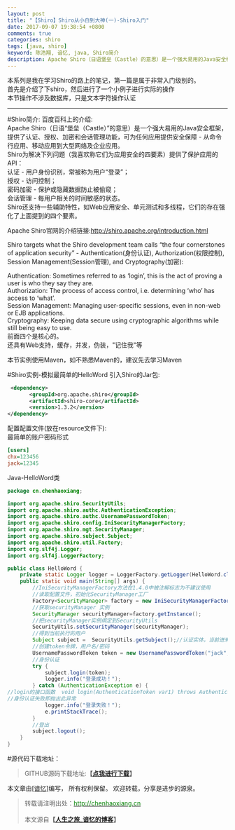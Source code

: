 ```yaml
---
layout: post
title: "【Shiro】Shiro从小白到大神(一)-Shiro入门"
date: 2017-09-07 19:38:54 +0800
comments: true
categories: shiro
tags: [java, shiro]
keyword: 陈浩翔, 谙忆, java, Shiro简介
description: Apache Shiro（日语堡垒（Castle）的意思）是一个强大易用的Java安全框架，提供了认证、授权、加密和会话管理功能，可为任何应用提供安全保障 - 从命令行应用、移动应用到大型网络及企业应用。 
---
```


本系列是我在学习Shiro的路上的笔记，第一篇是属于非常入门级别的。  
首先是介绍了下shiro，然后进行了一个小例子进行实际的操作  
本节操作不涉及数据库，只是文本字符操作认证  

<!-- more -->
----------

#Shiro简介:
百度百科上的介绍:  
Apache Shiro（日语“堡垒（Castle）”的意思）是一个强大易用的Java安全框架，提供了认证、授权、加密和会话管理功能，可为任何应用提供安全保障 - 从命令行应用、移动应用到大型网络及企业应用。  
Shiro为解决下列问题（我喜欢称它们为应用安全的四要素）提供了保护应用的API：  
认证 - 用户身份识别，常被称为用户“登录”；  
授权 - 访问控制；  
密码加密 - 保护或隐藏数据防止被偷窥；  
会话管理 - 每用户相关的时间敏感的状态。  
Shiro还支持一些辅助特性，如Web应用安全、单元测试和多线程，它们的存在强化了上面提到的四个要素。  

Apache Shiro官网的介绍链接:http://shiro.apache.org/introduction.html  

Shiro targets what the Shiro development team calls “the four cornerstones of application security” - Authentication(身份认证), Authorization(权限控制), Session Management(Session管理), and Cryptography(加密):  

Authentication: Sometimes referred to as ‘login’, this is the act of proving a user is who they say they are.  
Authorization: The process of access control, i.e. determining ‘who’ has access to ‘what’.  
Session Management: Managing user-specific sessions, even in non-web or EJB applications.  
Cryptography: Keeping data secure using cryptographic algorithms while still being easy to use.  
前面四个是核心的。  
还具有Web支持，缓存，并发，伪装，"记住我"等  

本节实例使用Maven，如不熟悉Maven的，建议先去学习Maven  

#Shiro实例-模拟最简单的HelloWord
引入Shiro的Jar包:  
```xml pom.xml
 <dependency>
       <groupId>org.apache.shiro</groupId>
       <artifactId>shiro-core</artifactId>
       <version>1.3.2</version>
</dependency>
```
配置配置文件(放在resource文件下):  
最简单的账户密码形式
```ini shiro.ini
[users]
chx=123456
jack=12345
```

Java-HelloWord类

```java HelloWord类
package cn.chenhaoxiang;

import org.apache.shiro.SecurityUtils;
import org.apache.shiro.authc.AuthenticationException;
import org.apache.shiro.authc.UsernamePasswordToken;
import org.apache.shiro.config.IniSecurityManagerFactory;
import org.apache.shiro.mgt.SecurityManager;
import org.apache.shiro.subject.Subject;
import org.apache.shiro.util.Factory;
import org.slf4j.Logger;
import org.slf4j.LoggerFactory;

public class HelloWord {
    private static Logger logger = LoggerFactory.getLogger(HelloWord.class);
    public static void main(String[] args) {
        //IniSecurityManagerFactory方法在1.4.0中被注解标志为不建议使用
        //读取配置文件，初始化SecurityManager工厂
        Factory<SecurityManager> factory = new IniSecurityManagerFactory("classpath:shiro.ini");
        //获取securityManager 实例
        SecurityManager securityManager=factory.getInstance();
        //把securityManager实例绑定到SecurityUtils
        SecurityUtils.setSecurityManager(securityManager);
        //得到当前执行的用户
        Subject subject =  SecurityUtils.getSubject();//认证实体，当前进来的用户
        //创建token令牌，用户名/密码
        UsernamePasswordToken token = new UsernamePasswordToken("jack","12345");
        //身份认证
        try {
            subject.login(token);
            logger.info("登录成功！");
        } catch (AuthenticationException e) {
//login的接口函数  void login(AuthenticationToken var1) throws AuthenticationException;所以直接抓AuthenticationException异常即可
//身份认证失败即抛出此异常
            logger.info("登录失败！");
            e.printStackTrace();
        }
        //登出
        subject.logout();
    }
}
```

#源代码下载地址：
<blockquote cite='陈浩翔'>
GITHUB源码下载地址:<strong>【<a href='https://github.com/chenhaoxiang/Shiro/tree/master/20170907/code/Shiro01' target='_blank'>点我进行下载</a>】</strong>
</blockquote>


本文章由<a href="http://chenhaoxiang.cn/">[谙忆]</a>编写， 所有权利保留。 
欢迎转载，分享是进步的源泉。
<blockquote cite='陈浩翔'>
<p background-color='#D3D3D3'>转载请注明出处：<a href='http://chenhaoxiang.cn'><font color="green">http://chenhaoxiang.cn</font></a><br><br>
本文源自<strong>【<a href='http://chenhaoxiang.cn' target='_blank'>人生之旅_谙忆的博客</a>】</strong></p>
</blockquote>
